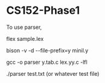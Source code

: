 # CS152-Phase1
To use parser,

flex sample.lex

bison -v -d --file-prefix=y minil.y

gcc -o parser y.tab.c lex.yy.c -lfl

./parser test.txt (or whatever test file)
